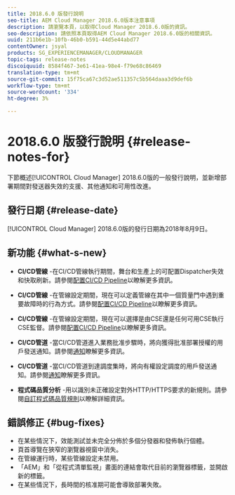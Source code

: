 ```yaml
---
title: 2018.6.0 版發行說明
seo-title: AEM Cloud Manager 2018.6.0版本注意事項
description: 請瀏覽本頁，以取得Cloud Manager 2018.6.0版的資訊。
seo-description: 請依照本頁取得AEM Cloud Manager 2018.6.0版的相關資訊。
uuid: 211b6e1b-10fb-46b0-b591-44d5e44abd77
contentOwner: jsyal
products: SG_EXPERIENCEMANAGER/CLOUDMANAGER
topic-tags: release-notes
discoiquuid: 8584f467-3e61-41ea-98e4-f79e68c86469
translation-type: tm+mt
source-git-commit: 15f75ca67c3d52ae511357c5b564daaa3d9def6b
workflow-type: tm+mt
source-wordcount: '334'
ht-degree: 3%

---
```



# 2018.6.0 版發行說明 {#release-notes-for}

下節概述[!UICONTROL Cloud Manager] 2018.6.0版的一般發行說明，並新增部署期間對發送器失效的支援、其他通知和可用性改進。

## 發行日期 {#release-date}

[!UICONTROL Cloud Manager] 2018.6.0版的發行日期為2018年8月9日。

## 新功能 {#what-s-new}

* **CI/CD管線** -在CI/CD管線執行期間，舞台和生產上的可配置Dispatcher失效和快取刷新。請參閱[配置CI/CD Pipeline](configuring-pipeline.md)以瞭解更多資訊。

* **CI/CD管線** -在管線設定期間，現在可以定義管線在其中一個質量門中遇到重要故障時的行為方式。請參閱[配置CI/CD Pipeline](configuring-pipeline.md)以瞭解更多資訊。

* **CI/CD管線** -在管線設定期間，現在可以選擇是由CSE還是任何可用CSE執行CSE監督。請參閱[配置CI/CD Pipeline](configuring-pipeline.md)以瞭解更多資訊。

* **CI/CD管道** -當CI/CD管道進入業務批准步驟時，將向獲得批准部署授權的用戶發送通知。請參閱[通知](notifications.md)瞭解更多資訊。

* **CI/CD管道** -當CI/CD管道到達調度集時，將向有權設定調度的用戶發送通知。請參閱[通知](notifications.md)瞭解更多資訊。

* **程式碼品質分析** -用以識別未正確設定對外HTTP/HTTPS要求的新規則。請參閱[自訂程式碼品質規則](custom-code-quality-rules.md)以瞭解詳細資訊。

## 錯誤修正 {#bug-fixes}

* 在某些情況下，效能測試並未完全分佈於多個分發器和發佈執行個體。
* 頁首導覽在狹窄的瀏覽器視窗中消失。
* 在管線運行時，某些管線設定未禁用。
* 「AEM」和「從程式清單監視」畫面的連結會取代目前的瀏覽器標籤，並開啟新的標籤。
* 在某些情況下，長時間的核准期可能會導致部署失敗。
